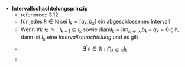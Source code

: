 - **Intervallschachtelungsprinzip**
	- reference:: 3.12
	- für jedes $k\in\mathbb{N}$ sei $I_{k}=\left\lbrack a_{k},b_{k}\right\rbrack$ ein abgeschlossenes Intervall
	- Wenn $\forall k\in\mathbb{N}:I_{k+1}\subseteq I_{k}$ sowie $\text{diam}I_{k}=\lim_{k\rightarrow\infty}b_{k}-a_{k}=0$ gilt, dann ist $I_{k}$ eine *Intervallschachtelung* und es gilt
	- $$\exists^1\sharp\in\mathbb{R}:\bigcap_{k\in\mathbb{N}}I_{k}$$
	-